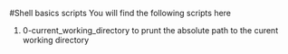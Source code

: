 #Shell basics scripts
You will find the following scripts here

1. 0-current_working_directory to prunt the absolute path to the curent working directory

